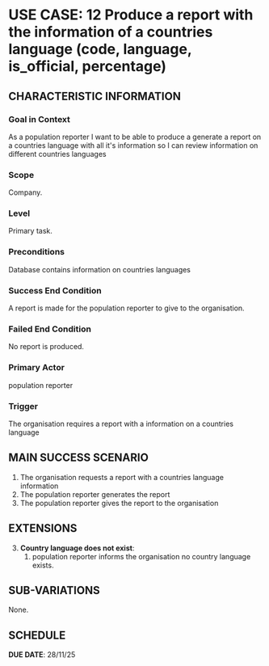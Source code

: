 # USE CASE: 12 Produce a report with the information of a countries language (code, language, is_official, percentage)

## CHARACTERISTIC INFORMATION

### Goal in Context

As a population reporter I want to be able to produce a generate a report on a countries language with all it's information so I can review information on different countries languages

### Scope

Company.

### Level

Primary task.

### Preconditions

Database contains information on countries languages

### Success End Condition

A report is made for the population reporter to give to the organisation.

### Failed End Condition

No report is produced.

### Primary Actor

population reporter

### Trigger

The organisation requires a report with a information on a countries language

## MAIN SUCCESS SCENARIO

1. The organisation requests a report with a countries language information
2. The population reporter generates the report
3. The population reporter gives the report to the organisation

## EXTENSIONS

3. **Country language does not exist**:
    1. population reporter informs the organisation no country language exists.

## SUB-VARIATIONS

None.

## SCHEDULE

**DUE DATE**: 28/11/25